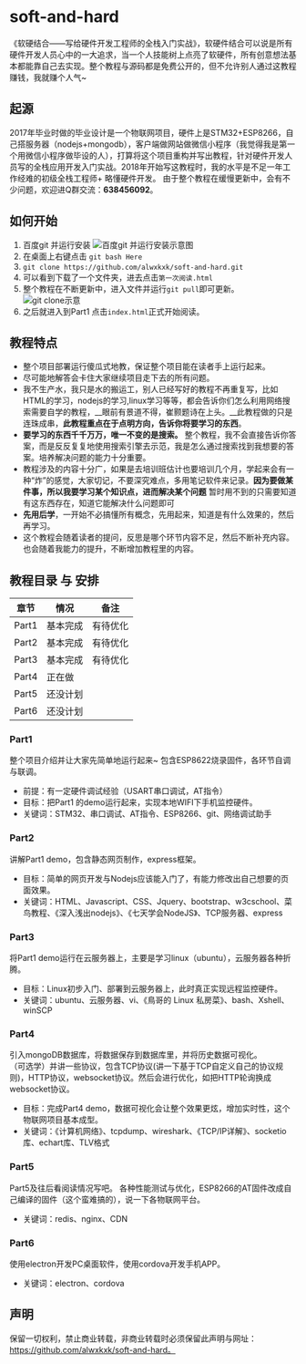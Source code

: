 # soft-and-hard
《软硬结合——写给硬件开发工程师的全栈入门实战》，软硬件结合可以说是所有硬件开发人员心中的一大追求，当一个人技能树上点亮了软硬件，所有创意想法基本都能靠自己去实现。整个教程与源码都是免费公开的，但不允许别人通过这教程赚钱，我就赚个人气~

## 起源
2017年毕业时做的毕业设计是一个物联网项目，硬件上是STM32+ESP8266，自己搭服务器（nodejs+mongodb），客户端做网站做微信小程序（我觉得我是第一个用微信小程序做毕设的人），打算将这个项目重构并写出教程，针对硬件开发人员写的全栈应用开发入门实战。2018年开始写这教程时，我的水平是不足一年工作经难的初级全栈工程师+ 略懂硬件开发。
由于整个教程在缓慢更新中，会有不少问题，欢迎进Q群交流：__638456092__。
## 如何开始
1. 百度git 并运行安装
![百度git 并运行安装示意图](http://ww1.sinaimg.cn/large/005BIQVbgy1fqtnovsgrmj31hc0qdjxv.jpg)
2. 在桌面上右键点击 `git bash Here`
3. `git clone https://github.com/alwxkxk/soft-and-hard.git`
4. 可以看到下载了一个文件夹，进去点击`第一次阅读.html`
5. 整个教程在不断更新中，进入文件并运行`git pull`即可更新。
![git clone示意](http://ww1.sinaimg.cn/large/005BIQVbgy1fqtnqg91l9g31h30rmu0z.gif)
6. 之后就进入到Part1 点击`index.html`正式开始阅读。

## 教程特点
- 整个项目部署运行傻瓜式地教，保证整个项目能在读者手上运行起来。
- 尽可能地解答会卡住大家继续项目走下去的所有问题。
- 我不生产水，我只是水的搬运工，别人已经写好的教程不再重复写，比如HTML的学习，nodejs的学习,linux学习等等，都会告诉你们怎么利用网络搜索需要自学的教程，__眼前有景道不得，崔颢题诗在上头。__此教程做的只是连珠成串，__此教程重点在于点明方向，告诉你将要学习的东西__。
- __要学习的东西千千万万，唯一不变的是搜索。__ 整个教程，我不会直接告诉你答案，而是反反复复地使用搜索引擎去示范，我是怎么通过搜索找到我想要的答案。培养解决问题的能力十分重要。
- 教程涉及的内容十分广，如果是去培训班估计也要培训几个月，学起来会有一种“炸”的感觉，大家切记，不要深究难点，多用笔记软件来记录。__因为要做某件事，所以我要学习某个知识点，进而解决某个问题__ 暂时用不到的只需要知道有这东西存在，知道它能解决什么问题即可
- __先用后学__，一开始不必搞懂所有概念，先用起来，知道是有什么效果的，然后再学习。
- 这个教程会随着读者的提问，反思是哪个环节内容不足，然后不断补充内容。也会随着我能力的提升，不断增加教程里的内容。
## 教程目录 与 安排
章节 | 情况 | 备注
------------ | ------------- | -------------
Part1 | 基本完成 |有待优化
Part2 | 基本完成 |有待优化
Part3 | 基本完成 |有待优化
Part4 | 正在做 | 
Part5 | 还没计划 | 
Part6 | 还没计划 | 
### Part1
整个项目介绍并让大家先简单地运行起来~ 包含ESP8622烧录固件，各环节自调与联调。
- 前提：有一定硬件调试经验（USART串口调试，AT指令）
- 目标：把Part1 的demo运行起来，实现本地WIFI下手机监控硬件。
- 关键词：STM32、串口调试、AT指令、ESP8266、git、网络调试助手
### Part2
讲解Part1 demo，包含静态网页制作，express框架。
- 目标：简单的网页开发与Nodejs应该能入门了，有能力修改出自己想要的页面效果。
- 关键词：HTML、Javascript、CSS、Jquery、bootstrap、w3cschool、菜鸟教程、《深入浅出nodejs》、《七天学会NodeJS》、TCP服务器、express
### Part3
将Part1 demo运行在云服务器上，主要是学习linux（ubuntu），云服务器各种折腾。
- 目标：Linux初步入门、部署到云服务器上，此时真正实现远程监控硬件。
- 关键词：ubuntu、云服务器、vi、《鳥哥的 Linux 私房菜》、bash、Xshell、winSCP
### Part4
引入mongoDB数据库，将数据保存到数据库里，并将历史数据可视化。  
（可选学）并讲一些协议，包含TCP协议(讲一下基于TCP自定义自己的协议规则)，HTTP协议，websocket协议。然后会进行优化，如把HTTP轮询换成websocket协议。
- 目标：完成Part4 demo，数据可视化会让整个效果更炫，增加实时性，这个物联网项目基本成型。
- 关键词：《计算机网络》、tcpdump、wireshark、《TCP/IP详解》、socketio库、echart库、TLV格式
### Part5
Part5及往后看阅读情况写吧。
各种性能测试与优化，ESP8266的AT固件改成自己编译的固件（这个蛮难搞的），说一下各物联网平台。
- 关键词：redis、nginx、CDN
### Part6
使用electron开发PC桌面软件，使用cordova开发手机APP。
- 关键词：electron、cordova
## 声明
保留一切权利，禁止商业转载，非商业转载时必须保留此声明与网址：https://github.com/alwxkxk/soft-and-hard。


